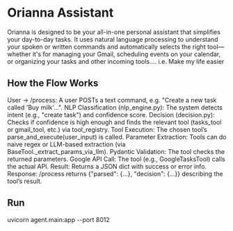 # Orianna Assistant

Orianna is designed to be your all-in-one personal assistant that simplifies your day-to-day tasks. It uses natural language processing to understand your spoken or written commands and automatically selects the right tool—whether it's for managing your Gmail, scheduling events on your calendar, or organizing your tasks and other incoming tools.... i.e. Make my life easier

## How the Flow Works
User → /process: A user POSTs a text command, e.g. "Create a new task called 'Buy milk'...".
NLP Classification (nlp_engine.py): The system detects intent (e.g., "create task") and confidence score.
Decision (decision.py): Checks if confidence is high enough and finds the relevant tool (tasks_tool or gmail_tool, etc.) via tool_registry.
Tool Execution: The chosen tool’s parse_and_execute(user_input) is called.
Parameter Extraction: Tools can do naive regex or LLM-based extraction (via BaseTool._extract_params_via_llm).
Pydantic Validation: The tool checks the returned parameters.
Google API Call: The tool (e.g., GoogleTasksTool) calls the actual API.
Result: Returns a JSON dict with success or error info.
Response: /process returns {"parsed": {...}, "decision": {...}} describing the tool’s result.

## Run
uvicorn agent.main:app --port 8012
